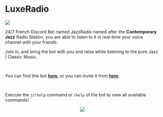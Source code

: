 # LuxeRadio

<img src="https://cdn.discordapp.com/attachments/927336267379798037/955982120675848202/JazzRadio-ReadMe.gif">

<br>

24/7 French Discord Bot named JazzRadio named after the **Contemporary Jazz** Radio Station, you are able to listen to it in real-time your voice channel with your friends.

Join in, and bring the bot with you and relax while listening to the pure Jazz | Classic Music.

<br>

You can find this bot <a href="https://top.gg/bot/955048681025978438"><b>here</b></a>, or you can invite it from <a href="https://top.gg/bot/955048681025978438/invite"><b>here</b></a>.

<br>

Execute the `jz!help` command or `/help` of the bot to view all available commands!

<p align="center">
<img src="https://cdn.discordapp.com/attachments/947328978857898016/961526929624825876/unknown.png"/>
</p>
